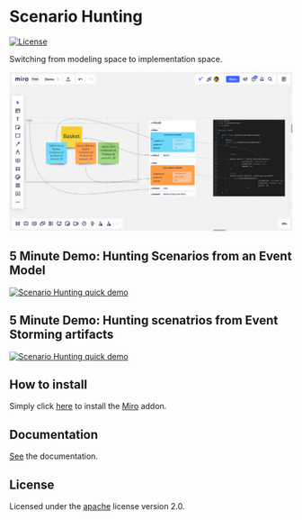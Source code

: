 # Scenario Hunting
[![License](https://img.shields.io/badge/License-Apache%202.0-blue.svg)](https://opensource.org/licenses/Apache-2.0)

Switching from modeling space to implementation space. 

![header-image](header-image.png)

## 5 Minute Demo: Hunting Scenarios from an Event Model

[![Scenario Hunting quick demo](https://img.youtube.com/vi/mZI3s-hTQVo/0.jpg)](https://www.youtube.com/embed/mZI3s-hTQVo)

## 5 Minute Demo: Hunting scenatrios from Event Storming artifacts

[![Scenario Hunting quick demo](https://img.youtube.com/vi/Ou_TkeMsfXs/0.jpg)](https://www.youtube.com/embed/Ou_TkeMsfXs)


## How to install
Simply click [here](https://miro.com/oauth/authorize/?response_type=code&client_id=3074457356753256770&redirect_uri=%2Fconfirm-app-install%2F) to install the [Miro](https://miro.com) addon. 

## Documentation
[See](https://docs.scenariohunting.com) the documentation.

## License

Licensed under the [apache](LICENSE) license version 2.0. 
